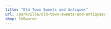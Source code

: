 ```yaml
---
title: "Old Town Sweets and Antiques"
url: /parkville/old-town-sweets-and-antiques/
shop: Süßwaren
---
```


